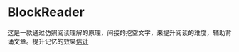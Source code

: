 # BlockReader
这是一款通过仿照阅读理解的原理，间接的挖空文字，来提升阅读的难度，辅助背诵文章。提升记忆的效果[估计](https://github.com/NEW-MIKE/BlockReader/blob/master/demo/guji.jpg)

